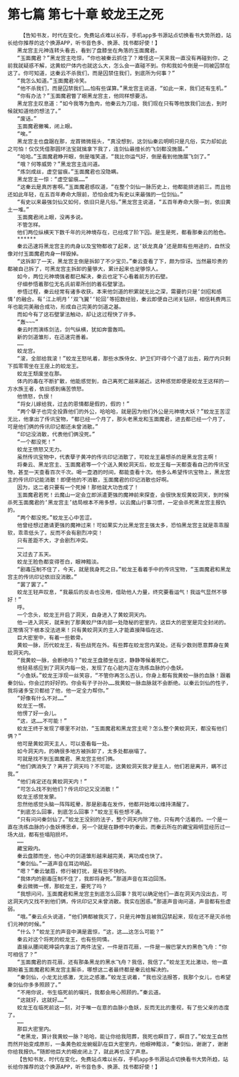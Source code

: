 # 第七篇 第七十章 蛟龙王之死
        【告知书友，时代在变化，免费站点难以长存，手机app多书源站点切换看书大势所趋，站长给你推荐的这个换源APP，听书音色多、换源、找书都好使！】
       黑龙宫主元神连转头看去，看到了盘膝坐在角落的玉面魔君。
       “玉面魔君？”黑龙宫主吃惊，“你也被秦云抓住了？难怪这一天来我一直没有再碰到你，之前我就疑惑不解，这黄蛟尸体内也就这么大，怎么会一直碰不到。你和我如今倒是一同被囚禁在这了。你可知道，这秦云不杀我们，而是囚禁住我们，到底所为何事？”
       “我怎么知道。”玉面魔君冷笑。
       “他不杀我们，而是囚禁我们……怕有些谋算。”黑龙宫主说道，“如此一来，我们还有生机。”
       “你有办法？”玉面魔君瞥了眼黑龙宫主，他同样想要活。
       黑龙宫主叹息道：“如今我等为鱼肉，他秦云为刀俎，我们现在只有等他放我们出去，到时候就知道他的想法了。”
       “废话。”
       玉面魔君撇嘴，闭上眼。
       “唉。”
       黑龙宫主也盘踞在那，龙首微微摇头，“真没想到，这剑仙秦云明明只是凡俗，实力却如此之可怕！仅仅凭借那圆环法宝就擒拿下我了，连剑仙最擅长的飞剑都没施展。”
       “哈哈。”玉面魔君睁开眼，倒是嗤笑道，“我比你运气好，倒是看到他施展飞剑了。”
       “哦？何等威势？”黑龙宫主连问道。
       “炼剑成丝，虚空留痕。”玉面魔君也没隐瞒。
       黑龙宫主一惊：“虚空留痕……”
       “这秦云是真厉害啊。”玉面魔君感叹道，“在整个剑仙一脉历史上，他都能排进前三。而且他还如此年轻，在五百年寿命大限前，恐怕会成为有史以来最强的一位剑仙。”
       “有史以来最强剑仙又如何，依旧只是凡俗。”黑龙宫主说道，“五百年寿命大限一到，依旧黄土一堆。”
       玉面魔君闭上眼，没再多说。
       不管怎样。
       他们两位纵横天下数千年的元神境存在，已经成了阶下囚。是生是死，都看那秦云的脸色。
       ******
       秦云迅速将黑龙宫主的肉身以及宝物都收了起来，这‘妖龙真身’还是颇有些用途的，自然没像对付玉面魔君肉身一样毁掉。
       “这拆卸了一天，黑龙宫主倒是拆卸了不少宝贝。”秦云查看了下，颇为惊讶。当然最珍贵的都被自己拆了，可黑龙宫主拆卸的量够大，累计起来也足够惊人。
       如今，两位元神境强者都已解决，秦云也定下心看着前方的石壁。
       仔细参悟着那位无名氏前辈所创的着石壁掌法。
       参悟过程，秦云经常有诸多收获。本来他剑道的积累就无比之深，需要的只是‘剑招和感情’的融合。有‘江上明月’‘双飞翼’‘轮回’等招数经验，秦云即便自己闭关钻研，相信耗费两三年也能完美融合成功，形成自己完美的剑道之基。
       而如今有了这石壁掌法触动，却让这过程快了许多。
       “轰~~~”
       秦云时而演练剑法，剑气纵横，犹如奔雷轰鸣。
       新的剑道雏形，在迅速完善着。
       ……
       蛟龙宫。
       “滚，全部给我滚！”蛟龙王怒吼着，那些水族侍女、护卫们吓得个个退了出去，殿厅内只剩下孤零零坐在王座上的蛟龙王。
       蛟龙王颓废坐在那。
       体内的毒在不断扩散，他能感觉到，自己离死亡越来越近。这种感觉即便是蛟龙王这样的一方水族王者，依旧感到痛苦愤怒。
       他愤怒，仇恨！
       “将女儿嫁给我，过去的恩情都是假的，假的！”
       “两个孽子也完全投靠他们的外公，哈哈哈，就是因为他们外公是元神境大妖？”蛟龙王苦涩无比，他拿出了传讯宝物，“都已经一个月了，那头老黑龙和玉面魔君，进去都已经一个月了，可是他们俩的传讯印记都还未曾消散。”
       “印记没消散，代表他们俩没死。”
       “一个都没死！”
       蛟龙王愤怒又无力。
       虽然传讯宝物中，代表孽子黄冲的传讯印记消散了，可蛟龙王最想杀的是黑龙宫主啊！
       将秦云、黑龙宫主、玉面魔君等一个个送入黄蛟洞天后，蛟龙王每一天都查看自己的传讯宝物，甚至一天查看百次千次。喝一壶酒的时间，都能查看十次。他多么希望传讯宝物上，黑龙宫主的传讯印记能消散！即便他的不消散，玉面魔君的印记消散也好啊。
       因为，这二者只要有一个死掉！那他就大功告成了！
       玉面魔君若死！云魔山一定会立即派遣更强的魔神前来探查，会很快发现黄蛟洞天，到时候杀死玉面魔君的‘黑龙宫主’结局根本不用多想，以云魔山行事习惯，一定会杀死黑龙宫主报仇的。
       “两个都没死。”蛟龙王心中苦涩。
       他曾经想过邀请更强的魔神过来！可如果实力比黑龙宫主强太多，恐怕黑龙宫主就是乖乖服软，乖乖低头了。反而不会有剧烈冲突！
       只有差距不大，才会剧烈冲突。
       ……
       又过去了五天。
       蛟龙王脸色都变得苍白，眼神黯淡。
       “剧毒压制不住了，今天，就是我身死之日。”蛟龙王看着手中的传讯宝物，“玉面魔君和黑龙宫主的传讯印记依旧没消散。”
       “罢了罢了。”
       蛟龙王轻声叹息，“我最后的反击也没用，借助他人力量，终究要看运气！我运气显然不够好！”
       呼。
       一个念头，蛟龙王开启了洞天，自身进入了黄蛟洞天内。
       他一进入洞天，就来到了那黄蛟尸体内部一处隐秘的密室内，这巨大的密室是完全封闭的。正常情况下根本没法进来！只有黄蛟洞天的主人才能直接降临在这、
       巨大密室中，有着一些骸骨。
       黄蛟一脉，历代蛟龙王，有些战死在外。有些葬在蛟龙宫内某处。还有少数则愿意葬身在黄蛟洞天内。
       “我黄蛟一脉，会断绝吗？”蛟龙王盘膝坐在这，静静等候着死亡。
       他轻易感应到了洞天内每一处，发现了在心脏内正在洗练血脉的小鱼妖。
       “小鱼妖。”蛟龙王浮现一丝笑容，“不管你再怎么否认，你身上都有我黄蛟一脉的血脉！跟着秦剑仙，你会过的好好的。你会有子子孙孙……我黄蛟一脉血脉就不会断绝。以秦云剑仙的性子，我将诸多宝贝都给了他，他一定全力帮你。”
       “好像有什么不对……”
       蛟龙王一愣。
       他愣了好一会儿。
       “这，这……不可能！”
       蛟龙王终于发现了哪里不对劲，“玉面魔君和黑龙宫主呢？怎么整个黄蛟洞天，都没有他们俩？”
       他可是黄蛟洞天主人，可以查看每一处。
       如今洞天内，的确很多地方被拆卸了，太多处都崩塌了。
       可就是找不到玉面魔君、黑龙宫主他们俩。
       “他们俩消失了？离开了洞天吗？不可能，这黄蛟洞天我才是主人，他们若是离开，瞒不过我。”
       “他们肯定还在黄蛟洞天内！”
       “可怎么找不到他们？传讯印记又没消散！”
       蛟龙王感觉发蒙。
       忽然他感觉头脑一阵阵眩晕，那是剧毒在发作，他都开始难以维持清醒了。
       “到底怎么回事，到底怎么回事？”蛟龙王有些想不通。
       “只有问问秦剑仙了。”蛟龙王没别的法子，整个洞天内除了他，只有两个活着的。一个是一直在洗练血脉的小鱼妖傅思卓，另一个就是在静修中的秦云。而秦云所在的藏宝殿明显经历过一场大战，都有些塌陷损坏。
       ……
       藏宝殿内。
       秦云盘膝而坐，他心中的剑道雏形越来越完美，离功成也快了。
       “秦剑仙。”一道声音在耳边响起。
       “嗯？”秦云皱眉，修行被打扰，是有些不快的。
       “我体内的剧毒压制不住了，我即将身死。”那道声音在耳边回荡。
       秦云微微一愣，那蛟龙王，要死了吗？
       “我想问问，玉面魔君和黑龙宫主到底怎么回事？我可以确定他们一直在洞天内没出去，可这洞天内又找不到他们俩，传讯印记又未曾消散。我实在困惑。”那道声音询问道，声音都有些虚弱。
       “哦。”秦云点头说道，“他们俩都被我灭了，只是元神暂且被我囚禁起来，现在还不是灭杀他们元神的时候。”
       “什么？”蛟龙王的声音中满是震惊，“这，这……这怎么可能？”
       秦云对这个将死的蛟龙王，也有些同情。
       直接从腰间乾坤袋内拿出了两件法宝，一件是百花扇，一件是一艘巴掌大的黑色飞舟：“你可相信了？”
       “玉面魔君的百花扇，还有那条黑龙的黑水飞舟？我信，我信了。”蛟龙王无比激动，他一直期盼着玉面魔君和黑龙宫主厮杀，哪想这二者最终都是秦云给解决的。
       “秦剑仙，小龙无比感激，无比之感激。”蛟龙王说着，“我也没法报答，我那个女儿，也希望秦剑仙你多多照顾了。”
       “不用你说，书生临死前的嘱托，我都会用心照顾的。”秦云道。
       “这就好，这就好……”
       蛟龙王在临死前这一刻，对于唯一在意的血脉小鱼妖，反而无比的重视，有了些父亲的态度了。
       ……
       那巨大密室内。
       “老黑龙，算计我黄蛟一脉？哈哈，能让你给我陪葬，我死也瞑目了，瞑目了。”蛟龙王自然而然开始变成原形，一条黄色蛟龙蜿蜒趴在巨大密室内，他眼神黯淡，“秦剑仙，谢谢了，谢谢你给我报仇。”随即他巨大的眼皮闭上了，就此再也没了声息。
       【告知书友，时代在变化，免费站点难以长存，手机app多书源站点切换看书大势所趋，站长给你推荐的这个换源APP，听书音色多、换源、找书都好使！】